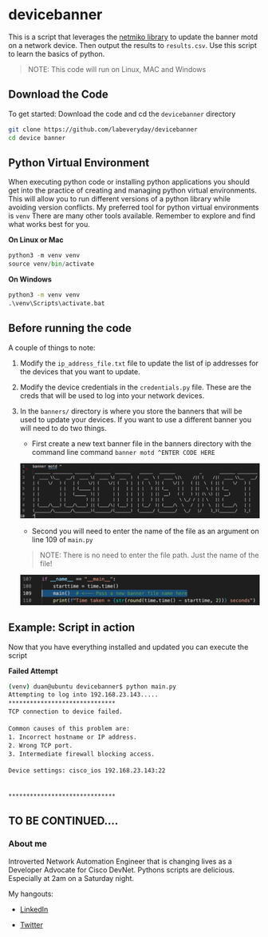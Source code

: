 # devicebanner

This is a script that leverages the [netmiko library](https://pyneng.readthedocs.io/en/latest/book/18_ssh_telnet/netmiko.html) to update the banner motd on a network device. Then output the results to `results.csv`. Use this script to learn the basics of python.

> NOTE: This code will run on Linux, MAC and Windows

## Download the Code

To get started: Download the code and cd the `devicebanner` directory

```bash
git clone https://github.com/labeveryday/devicebanner
cd device banner
```

## Python Virtual Environment

When executing python code or installing python applications you should get into the practice of creating and managing python virtual environments.
This will allow you to run different versions of a python library while avoiding version conflicts. My preferred tool for python virtual environments is `venv`
There are many other tools available. Remember to explore and find what works best for you.

**On Linux or Mac**

```python
python3 -m venv venv
source venv/bin/activate
```

**On Windows**

```cmd
python3 -m venv venv
.\venv\Scripts\activate.bat
```

## Before running the code

A couple of things to note:

1. Modify the `ip_address_file.txt` file to update the list of ip addresses for the devices that you want to update.

2. Modify the device credentials in the `credentials.py` file. These are the creds that will be used to log into your network devices.

3. In the `banners/` directory is where you store the banners that will be used to update your devices. If you want to use a different banner you will need to do two things.

    - First create a new text banner file in the banners directory with the command line command `banner motd ^ENTER CODE HERE`

    ![banner](https://github.com/labeveryday/Notes/blob/main/images/banner.png)

    - Second you will need to enter the name of the file as an argument on line 109 of `main.py`

    >NOTE: There is no need to enter the file path. Just the name of the file!

    ![banner_arg](https://github.com/labeveryday/Notes/blob/main/images/banner_arg.png)

## Example: Script in action

Now that you have everything installed and updated you can execute the script

**Failed Attempt**

```bash
(venv) duan@ubuntu devicebanner$ python main.py
Attempting to log into 192.168.23.143.....
******************************
TCP connection to device failed.

Common causes of this problem are:
1. Incorrect hostname or IP address.
2. Wrong TCP port.
3. Intermediate firewall blocking access.

Device settings: cisco_ios 192.168.23.143:22


******************************

```

## TO BE CONTINUED....

### About me

Introverted Network Automation Engineer that is changing lives as a Developer Advocate for Cisco DevNet. Pythons scripts are delicious. Especially at 2am on a Saturday night.

My hangouts:

- [LinkedIn](https://www.linkedin.com/in/duanlightfoot/)

- [Twitter](https://twitter.com/labeveryday)